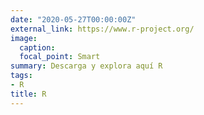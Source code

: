 ```yaml
---
date: "2020-05-27T00:00:00Z"
external_link: https://www.r-project.org/
image:
  caption: 
  focal_point: Smart
summary: Descarga y explora aquí R
tags:
- R
title: R
---
```


